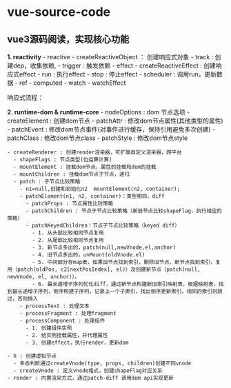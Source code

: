 # vue-source-code


## vue3源码阅读，实现核心功能


 **1. reactivity**
    - reactive
      - createReactiveObject ： 创建响应式对象
      - track : 创建dep，收集依赖,
      - trigger : 触发依赖
    - effect
      - createReactiveEffect : 创建响应式effect
      - run : 执行effect
      - stop : 停止effect
      - scheduler : 调用run，更新数据
    - ref
    - computed
    - watch
    - watchEffect

 响应式流程：

 **2. runtime-dom & runtime-core**
    - nodeOptions : dom 节点选项
      - createElement : 创建dom节点
      - patchAttr :  修改dom节点属性(其他类型的属性)
      - patchEvent : 修改dom节点事件(对事件进行缓存，保持引用避免多次创建)
      - patchClass : 修改dom节点class
      - patchStyle : 修改dom节点style

    - createRenderer : 创建render渲染器，可扩展自定义渲染器，跨平台
      - shapeFlags : 节点类型(位运算计算)
      - mountElement : 挂载dom节点，属性的挂载和dom的挂载
      - mountChildren : 挂载dom节点子节点，递归
      - patch : 子节点比较策略
        - n1=null,创建和初始化n2  mountElement(n2, container);
        - patchElement(n1, n2, container)：类型相同，diff
          - patchProps : 节点属性比较策略
          - patchChildren : 节点子节点比较策略（新旧节点比较shapeFlag，执行相应的策略）
          - patchKeyedChildren：节点子节点比较策略（keyed diff）
            - 1. 从头部比较相同节点复用
            - 2. 从尾部比较相同节点复用
            - 3. 新节点多出的，patch(null,newVnode,el,anchor)
            - 4. 旧节点多出的，unMount(oldVnode.el)
            - 5. 中间部分存map表，如果旧节点找到索引，删除旧节点，新节点找到索引，复用（patch(oldPos, c2[nextPosIndex], el)）及创建新节点（patch(null, newVnode, el, anchor)）。
            - 6. 最长递增子序列优化diff，通过新节点构建新旧索引映射表，根据映射表，找到最长递增子序列，倒序构建子序列，记录上一个子索引，找出倒序更新索引，相同的索引则跳过，否则插入
        - processText : 处理文本
        - processFragment : 处理fragment
        - processComponent : 处理组件
          - 1. 创建组件实例
          - 2. 给实例挂载属性，并代理属性
          - 3. 创建effect，执行render，更新dom

    - h : 创建虚拟节点
      - 多态判断通过createVnode(type, props, children)创建不同vnode
      - createVnode : 定义vnode格式，创建shapeFlag对应关系
    - render : 内置渲染方式，通过patch-diff 调用dom api实现更新
    